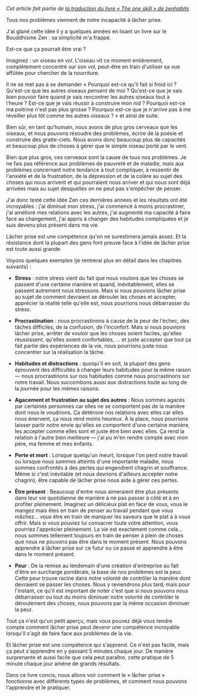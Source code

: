 <!-- 
.. title: Pourquoi lâcher prise
.. slug: pourquoi-lacher-prise
.. date: 2014-09-30 23:22:57+02:00
.. tags: Zen habits, L'unique compétence
.. category: 
.. link: 
.. description: 
.. type: text
-->

_Cet article fait partie de [la traduction du livre « The one skill » de zenhabits](/blog/traduction-du-livre-the-one-skill-de-zenhabits/)_

Tous nos problèmes viennent de notre incapacité à lâcher prise.

J'ai glané cette idée il y a quelques années en lisant un livre sur le Bouddhisme Zen : sa simplicité m'a frappé.

Est-ce que ça pourrait être vrai ?
<!-- TEASER_END -->
Imaginez : un oiseau en vol. L'oiseau vit ce moment entièrement, complètement concentré sur son vol, peut-être en train d'utiliser sa vue affûtée pour chercher de la nourriture.

Il ne se met pas à se demander « Pourquoi est-ce qu'il fait si froid ici ? Qu'est-ce que les autres oiseaux pensent de moi ? Qu'est-ce que je vais bien pouvoir faire quand je vais rencontrer les autres oiseaux tout à l'heure ? Est-ce que je vais réussir à construire mon nid ? Pourquoi est-ce ma poitrine n'est pas plus grosse ? Pourquoi est-ce que je n'arrive pas à me réveiller plus tôt comme les autres oiseaux ? » et ainsi de suite.

Bien sûr, en tant qu'humain, nous avons de plus gros cerveaux que les oiseaux, et nous pouvons résoudre des problèmes, écrire de la poésie et construire des gratte-ciels. Nous avons donc beaucoup plus de capacités et beaucoup plus de choses à gérer que le simple oiseau porté par le vent.

Bien que plus gros, ces cerveaux sont la cause de tous nos problèmes. Je ne fais pas référence aux problèmes de pauvreté et de maladie, mais aux problèmes concernant notre tendance à tout compliquer, à ressentir de l'anxiété et de la frustration, de la dépression et de la colère au sujet des choses qui nous arrivent et qui pourraient nous arriver et qui nous sont déjà arrivées mais au sujet desquelles on ne peut pas s'empêcher de penser.

J'ai donc testé cette idée Zen ces dernières années et les résultats ont été incroyables : j'ai diminué mon stress, j'ai commencé à moins procrastiner, j'ai amélioré mes relations avec les autres, j'ai augmenté ma capacité à faire face au changement, j'ai appris à changer des habitudes compliquées et je suis devenu plus présent dans ma vie.

Lâcher prise est une compétence qu'on ne surestimera jamais assez. Et la résistance dont la plupart des gens font preuve face à l'idée de lâcher prise est toute aussi grande.

Voyons quelques exemples (je rentrerai plus en détail dans les chapitres suivants) :

- __Stress__ : notre stress vient du fait que nous voulons que les choses se passent d'une certaine manière et quand, inévitablement, elles se passent autrement nous stressons. Mais si nous pouvions lâcher prise au sujet de comment devraient se dérouler les choses et accepter, apprécier la réalité telle qu'elle est, nous pourrions nous débarrasser du stress.

- __Procrastination__ : nous procrastinons à cause de la peur de l'échec, des tâches difficiles, de la confusion, de l'inconfort. Mais si nous pouvions lâcher prise, arrêter de vouloir que les choses soient faciles, qu'elles réussissent, qu'elles soient confortables, … et juste accepter que tout ça fait partie des expériences de la vie, nous pourrions juste nous concentrer sur la réalisation la tâche.

- __Habitudes et distractions__ : quoiqu'il en soit, la plupart des gens éprouvent des difficultés à changer leurs habitudes pour la même raison — nous procrastinons sur nos habitudes comme nous procrastinons sur notre travail. Nous succombons aussi aux distractions toute au long de la journée pour les mêmes raisons.

- __Agacement et frustration au sujet des autres__ : Nous sommes agacés par certaines personnes car elles ne se comportent pas de la manière dont nous le voudrions. Ça détériore nos relations avec elles car elles nous énervent, ça nous rend moins heureux. À la place, nous pourrions laisser partir notre envie qu'elles se comportent d'une certaine manière, les accepter comme elles sont et juste être bien avec elles. Ça rend la relation à l'autre bien meilleure — j'ai pu m'en rendre compte avec mon père, ma femme et mes enfants.

- __Perte et mort__ : Lorsque quelqu'un meurt, lorsque l'on perd notre travail ou lorsque nous sommes atteints d'une importante maladie, nous sommes confrontés à des pertes qui engendrent chagrin et souffrance. Même si c'est inévitable (et nous devrions d'ailleurs accepter notre chagrin), être capable de lâcher prise nous aide à gérer ces pertes.

- __Être présent__ : Beaucoup d'entre nous aimeraient être plus présents dans leur vie quotidienne de manière à ne pas passer à côté et à en profiter pleinement. Imaginez un délicieux plat en face de vous, vous le mangez mais êtes en train de penser au travail pendant que vous mâchez… vous être en train de manquer les saveurs que le plat a à vous offrir. Mais si vous pouviez lui consacrer toute votre attention, vous pourriez l'apprécier pleinement. La vie est exactement comme cela… nous sommes tellement toujours en train de penser à plein de choses que nous ne pouvons pas être dans le moment présent. Nous pouvons apprendre à lâcher prise sur ce futur ou ce passé et apprendre à être dans le moment présent.

- __Peur__ : De la remise au lendemain d'une création d'entreprise au fait d'être en surcharge pondérale, la base de nos problèmes est la peur. Cette peur trouve racine dans notre volonté de contrôler la manière dont devraient se passer les choses. Nous y reviendrons plus tard, mais pour l'instant, ce qu'il est important de noter c'est que si nous pouvons nous débarrasser ou tout du moins diminuer notre volonté de contrôler le déroulement des choses, nous pouvons par la même occasion diminuer la peur.

Tout ça n'est qu'un petit aperçu, mais vous pouvez déjà vous rendre compte comment lâcher prise peut devenir une compétence incroyable lorsqu'il s'agit de faire face aux problèmes de la vie.

Et lâcher prise est une compétence qui s'apprend. Ce n'est pas facile, mais ça peut s'apprendre en y passant 5 minutes chaque jour. De manière surprenante et aussi facile que cela peut paraître, cette pratique de 5 minute chaque jour amène de grands résultats.

Dans ce livre concis, nous allons voir comment le « lâcher prise » fonctionne avec différents types de problèmes, et comment nous pouvons l'apprendre et le pratiquer.

